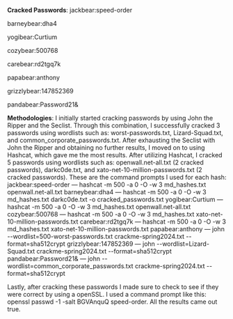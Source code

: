 **Cracked Passwords**:
jackbear:speed-order

barneybear:dha4

yogibear:Curtium

cozybear:500768

carebear:rd2tgq7k

papabear:anthony

grizzlybear:147852369

pandabear:Password21&
 
**Methodologies**:
I initially started cracking passwords by using John the Ripper and the Seclist. Through this combination, I successfully cracked 3 passwords using wordlists such as: worst-passwords.txt, Lizard-Squad.txt, and common_corporate_passwords.txt. After exhausting the Seclist with John the Ripper and obtaining no further results, I moved on to using Hashcat, which gave me the most results. After utilizing Hashcat, I cracked 5 passwords using wordlists such as: openwall.net-all.txt (2 cracked passwords), darkc0de.txt, and xato-net-10-million-passwords.txt (2 cracked passwords).
These are the command prompts I used for each hash:  
jackbear:speed-order  — hashcat -m 500 -a 0 -O -w 3 md_hashes.txt openwall.net-all.txt
barneybear:dha4 — hashcat -m 500 -a 0 -O -w 3 md_hashes.txt darkc0de.txt -o cracked_passwords.txt
yogibear:Curtium — hashcat -m 500 -a 0 -O -w 3 md_hashes.txt openwall.net-all.txt
cozybear:500768 — hashcat -m 500 -a 0 -O -w 3 md_hashes.txt xato-net-10-million-passwords.txt
carebear:rd2tgq7k — hashcat -m 500 -a 0 -O -w 3 md_hashes.txt xato-net-10-million-passwords.txt
papabear:anthony  — john --wordlist=500-worst-passwords.txt crackme-spring2024.txt --format=sha512crypt
grizzlybear:147852369 — john --wordlist=Lizard-Squad.txt crackme-spring2024.txt --format=sha512crypt
pandabear:Password21& — john --wordlist=common_corporate_passwords.txt crackme-spring2024.txt --format=sha512crypt
 
Lastly, after cracking these passwords I made sure to check to see if they were correct by using a openSSL. I used a command prompt like this: openssl passwd -1 -salt BGVAnquQ speed-order. All the results came out true.
